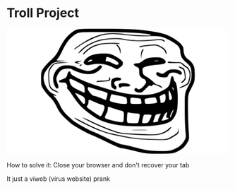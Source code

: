 # Troll Project

![](TrollFace.jpg)

How to solve it: Close your browser and don't recover your tab

It just a viweb (virus website) prank
